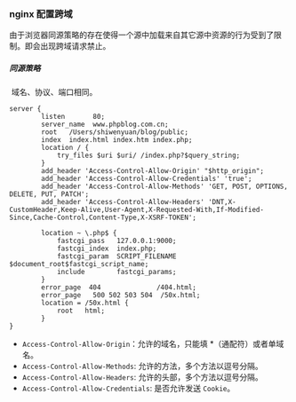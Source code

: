 ### nginx 配置跨域

由于浏览器同源策略的存在使得一个源中加载来自其它源中资源的行为受到了限制。即会出现跨域请求禁止。

##### 同源策略

​	域名、协议、端口相同。

~~~shell
server {
        listen       80;
        server_name  www.phpblog.com.cn;
        root   /Users/shiwenyuan/blog/public;
        index  index.html index.htm index.php;
        location / {
            try_files $uri $uri/ /index.php?$query_string;
        }
        add_header 'Access-Control-Allow-Origin' "$http_origin";
        add_header 'Access-Control-Allow-Credentials' 'true';
        add_header 'Access-Control-Allow-Methods' 'GET, POST, OPTIONS, DELETE, PUT, PATCH';
        add_header 'Access-Control-Allow-Headers' 'DNT,X-CustomHeader,Keep-Alive,User-Agent,X-Requested-With,If-Modified-Since,Cache-Control,Content-Type,X-XSRF-TOKEN';

        location ~ \.php$ {
            fastcgi_pass   127.0.0.1:9000;
            fastcgi_index  index.php;
            fastcgi_param  SCRIPT_FILENAME $document_root$fastcgi_script_name;
            include        fastcgi_params;
        }
        error_page  404              /404.html;
        error_page   500 502 503 504  /50x.html;
        location = /50x.html {
            root   html;
        }
}
~~~

* `Access-Control-Allow-Origin`：允许的域名，只能填 *（通配符）或者单域名。
* `Access-Control-Allow-Methods`: 允许的方法，多个方法以逗号分隔。
* `Access-Control-Allow-Headers`: 允许的头部，多个方法以逗号分隔。
* `Access-Control-Allow-Credentials`: 是否允许发送 `Cookie`。